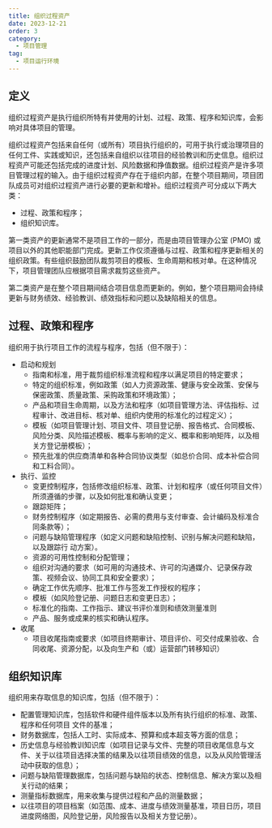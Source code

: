 ```yaml
---
title: 组织过程资产
date: 2023-12-21
order: 3
category:
  - 项目管理
tag:
  - 项目运行环境
---
```


## 定义

组织过程资产是执行组织所特有并使用的计划、过程、政策、程序和知识库，会影响对具体项目的管理。

组织过程资产包括来自任何（或所有）项目执行组织的，可用于执行或治理项目的任何工件、实践或知识，还包括来自组织以往项目的经验教训和历史信息。组织过程资产可能还包括完成的进度计划、风险数据和挣值数据。组织过程资产是许多项目管理过程的输入。由于组织过程资产存在于组织内部，在整个项目期间，项目团队成员可对组织过程资产进行必要的更新和增补。组织过程资产可分成以下两大类：

* 过程、政策和程序；
* 组织知识库。

第一类资产的更新通常不是项目工作的一部分，而是由项目管理办公室 (PMO) 或项目以外的其他职能部门完成。更新工作仅须遵循与过程、政策和程序更新相关的组织政策。有些组织鼓励团队裁剪项目的模板、生命周期和核对单。在这种情况下，项目管理团队应根据项目需求裁剪这些资产。

第二类资产是在整个项目期间结合项目信息而更新的。例如，整个项目期间会持续更新与财务绩效、经验教训、绩效指标和问题以及缺陷相关的信息。

## 过程、政策和程序

组织用于执行项目工作的流程与程序，包括（但不限于）：

* 启动和规划
  * 指南和标准，用于裁剪组织标准流程和程序以满足项目的特定要求；
  * 特定的组织标准，例如政策（如人力资源政策、健康与安全政策、安保与保密政策、质量政策、采购政策和环境政策）；
  * 产品和项目生命周期，以及方法和程序（如项目管理方法、评估指标、过程审计、改进目标、核对单、组织内使用的标准化的过程定义）； 
  * 模板（如项目管理计划、项目文件、项目登记册、报告格式、合同模板、风险分类、风险描述模板、概率与影响的定义、概率和影响矩阵，以及相关方登记册模板）；
  * 预先批准的供应商清单和各种合同协议类型（如总价合同、成本补偿合同和工料合同）。
* 执行、监控
  * 变更控制程序，包括修改组织标准、政策、计划和程序（或任何项目文件）所须遵循的步骤，以及如何批准和确认变更；
  * 跟踪矩阵；
  * 财务控制程序（如定期报告、必需的费用与支付审查、会计编码及标准合同条款等）；
  * 问题与缺陷管理程序（如定义问题和缺陷控制、识别与解决问题和缺陷，以及跟踪行 动方案）。
  * 资源的可用性控制和分配管理；
  * 组织对沟通的要求（如可用的沟通技术、许可的沟通媒介、记录保存政策、视频会议、协同工具和安全要求）；
  * 确定工作优先顺序、批准工作与签发工作授权的程序；
  * 模板（如风险登记册、问题日志和变更日志）；
  * 标准化的指南、工作指示、建议书评价准则和绩效测量准则
  * 产品、服务或成果的核实和确认程序。
* 收尾
  *  项目收尾指南或要求（如项目终期审计、项目评价、可交付成果验收、合同收尾、资源分配，以及向生产和（或）运营部门转移知识）

## 组织知识库

组织用来存取信息的知识库，包括（但不限于）：

* 配置管理知识库，包括软件和硬件组件版本以及所有执行组织的标准、政策、程序和任何项目 文件的基准；
* 财务数据库，包括人工时、实际成本、预算和成本超支等方面的信息；
* 历史信息与经验教训知识库（如项目记录与文件、完整的项目收尾信息与文件、关于以往项目选择决策的结果及以往项目绩效的信息，以及从风险管理活动中获取的信息）；
* 问题与缺陷管理数据库，包括问题与缺陷的状态、控制信息、解决方案以及相关行动的结果；
* 测量指标数据库，用来收集与提供过程和产品的测量数据；
* 以往项目的项目档案（如范围、成本、进度与绩效测量基准，项目日历，项目进度网络图，风险登记册，风险报告以及相关方登记册）。